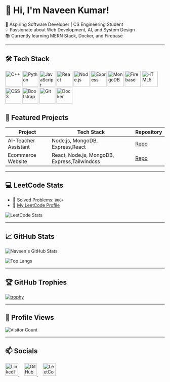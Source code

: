 
# 👋 Hi, I'm Naveen Kumar!
🚀 Aspiring Software Developer | CS Engineering Student  
💡 Passionate about Web Development, AI, and System Design  
📚 Currently learning MERN Stack, Docker, and Firebase

---
## 🛠️ Tech Stack

<p align="left">
  <img src="https://cdn.jsdelivr.net/gh/devicons/devicon/icons/cplusplus/cplusplus-original.svg" width="50" title="C++"/>
  <img src="https://cdn.jsdelivr.net/gh/devicons/devicon/icons/python/python-original.svg" width="50" title="Python"/>
  <img src="https://cdn.jsdelivr.net/gh/devicons/devicon/icons/javascript/javascript-original.svg" width="50" title="JavaScript"/>
  <img src="https://cdn.jsdelivr.net/gh/devicons/devicon/icons/react/react-original.svg" width="50" title="React"/>
  <img src="https://cdn.jsdelivr.net/gh/devicons/devicon/icons/nodejs/nodejs-original.svg" width="50" title="Node.js"/>
  <img src="https://cdn.jsdelivr.net/gh/devicons/devicon/icons/express/express-original.svg" width="50" title="Express"/>
  <img src="https://cdn.jsdelivr.net/gh/devicons/devicon/icons/mongodb/mongodb-original.svg" width="50" title="MongoDB"/>
  <img src="https://cdn.jsdelivr.net/gh/devicons/devicon/icons/firebase/firebase-plain.svg" width="50" title="Firebase"/>
  <img src="https://cdn.jsdelivr.net/gh/devicons/devicon/icons/html5/html5-original.svg" width="50" title="HTML5"/>
  <img src="https://cdn.jsdelivr.net/gh/devicons/devicon/icons/css3/css3-original.svg" width="50" title="CSS3"/>
  <img src="https://cdn.jsdelivr.net/gh/devicons/devicon/icons/bootstrap/bootstrap-original.svg" width="50" title="Bootstrap"/>
  <img src="https://cdn.jsdelivr.net/gh/devicons/devicon/icons/git/git-original.svg" width="50" title="Git"/>
  <img src="https://cdn.jsdelivr.net/gh/devicons/devicon/icons/docker/docker-original.svg" width="50" title="Docker"/>
</p>

## 📌 Featured Projects

| Project | Tech Stack | Repository |
|--------|------------|------------|
| AI-Teacher Assistant | Node.js, MongoDB, Express,React | [Repo](https://github.com/GaragaNaveenKumar/AI-Teacher-Assistant-Frontend) |
| Ecommerce Website | React, Node.js, MongoDB, Express,Tailwindcss | [Repo](https://github.com/GaragaNaveenKumar/EKart) |

---

## 💻 LeetCode Stats

- 🧠 Solved Problems: `800+`
- 🔗 [My LeetCode Profile](https://leetcode.com/u/23a35a0517/)


![LeetCode Stats](https://leetcard.jacoblin.cool/23a35a0517?theme=dark&font=Baloo&ext=contest)

---

## 📈 GitHub Stats

![Naveen's GitHub Stats](https://github-readme-stats.vercel.app/api?username=GaragaNaveenKumar&show_icons=true&theme=radical)

![Top Langs](https://github-readme-stats.vercel.app/api/top-langs/?username=GaragaNaveenKumar&layout=compact&theme=radical)

---
## 🏆 GitHub Trophies

[![trophy](https://github-profile-trophy.vercel.app/?username=GaragaNaveenKumar&theme=gruvbox)](https://github.com/ryo-ma/github-profile-trophy)


  


---

## 🌱 Profile Views  
![Visitor Count](https://komarev.com/ghpvc/?username=GaragaNaveenKumar&color=blue)

---


## 📫 Socials

<p align="left">
  <a href="https://www.linkedin.com/in/naveen-kumar-garaga/" target="_blank">
    <img src="https://cdn.jsdelivr.net/gh/devicons/devicon/icons/linkedin/linkedin-original.svg" width="40" alt="LinkedIn" />
  </a>
  &nbsp;&nbsp;&nbsp;
  <a href="https://github.com/GaragaNaveenKumar" target="_blank">
    <img src="https://cdn.jsdelivr.net/gh/devicons/devicon/icons/github/github-original.svg" width="40" alt="GitHub" />
  </a>
  &nbsp;&nbsp;&nbsp;
  <a href="https://leetcode.com/u/23a35a0517/" target="_blank">
    <img src="https://upload.wikimedia.org/wikipedia/commons/1/19/LeetCode_logo_black.png" width="40" alt="LeetCode" />
  </a>
</p>

